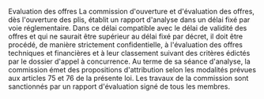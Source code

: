 Evaluation des offres
La commission d'ouverture et d'évaluation des offres, dès l'ouverture
des plis, établit un rapport d'analyse dans un délai fixé par voie
réglementaire.
Dans ce délai compatible avec le délai de validité des offres et qui ne
saurait être supérieur au délai fixé par décret, il doit être procédé,
de manière strictement confidentielle, à l'évaluation des offres
techniques et financières et à leur classement suivant des critères
édictés par le dossier d'appel à concurrence.
Au terme de sa séance d'analyse, la commission émet des propositions
d'attribution selon les modalités prévues aux articles 75 et 76 de la
présente loi.
Les travaux de la commission sont sanctionnés par un rapport
d'évaluation signé de tous les membres.